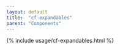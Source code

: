 ```yaml
---
layout: default
title:  "cf-expandables"
parent: "Components"
---
```


{% include usage/cf-expandables.html %}

